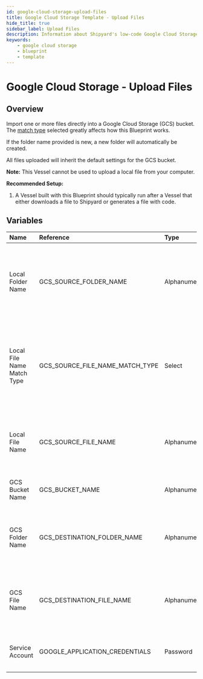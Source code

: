 ```yaml
---
id: google-cloud-storage-upload-files
title: Google Cloud Storage Template - Upload Files
hide_title: true
sidebar_label: Upload Files
description: Information about Shipyard's low-code Google Cloud Storage Upload Files blueprint. Easily import one or more files directly into a Google Cloud Storage (GCS) bucket, no matter how big they are. 
keywords:
    - google cloud storage
    - blueprint
    - template
---
```


# Google Cloud Storage - Upload Files

## Overview
Import one or more files directly into a Google Cloud Storage (GCS) bucket. The [match type](https://www.shipyardapp.com/docs/reference/blueprint-library/match-type/) selected greatly affects how this Blueprint works.

If the folder name provided is new, a new folder will automatically be created.

All files uploaded will inherit the default settings for the GCS bucket.

**Note:** This Vessel cannot be used to upload a local file from your computer.

**Recommended Setup:**

1. A Vessel built with this Blueprint should typically run after a Vessel that either downloads a file to Shipyard or generates a file with code. 

## Variables

| Name | Reference | Type | Required | Default | Options | Description |
|:-----|:----------|:-----|:---------|:--------|:--------|:------------|
| Local Folder Name | GCS_SOURCE_FOLDER_NAME  | Alphanumeric |:heavy_minus_sign: | `-` | - | Name of the local folder on Shipyard to upload the target file from. If left blank, will look in the home directory. |
| Local File Name Match Type | GCS_SOURCE_FILE_NAME_MATCH_TYPE  | Select |:white_check_mark: | `exact_match` | Exact Match: `exact_match`<br></br><br></br>Regex Match: `regex_match`<br></br><br></br> | Determines if the text in "Local File Name" will look for one file with exact match, or multiple files using regex. |
| Local File Name | GCS_SOURCE_FILE_NAME  | Alphanumeric |:white_check_mark: | `-` | - | Name of the target file on Shipyard. Can be regex if "Match Type" is set accordingly. |
| GCS Bucket Name | GCS_BUCKET_NAME  | Alphanumeric |:white_check_mark: | `-` | - | Name of the GCS bucket to upload the file(s) to. |
| GCS Folder Name | GCS_DESTINATION_FOLDER_NAME  | Alphanumeric |:heavy_minus_sign: | `-` | - | Folder in the GCS bucket to upload the file(s) to. If left blank, will upload to the root directory. |
| GCS File Name | GCS_DESTINATION_FILE_NAME  | Alphanumeric |:heavy_minus_sign: | `-` | - | What to name the file(s) being downloaded. If left blank, defaults to the original file name(s). |
| Service Account | GOOGLE_APPLICATION_CREDENTIALS  | Password |:white_check_mark: | `-` | - | JSON from a Google Cloud Service account key. |


